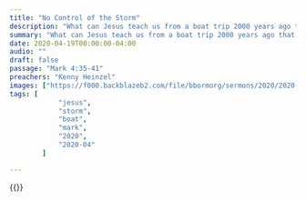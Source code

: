 ```yaml
---
title: "No Control of the Storm"
description: "What can Jesus teach us from a boat trip 2000 years ago that can help us today? Join us today as Pastor Kenny explores Mark 4 and see what God has for us to learn today!"
summary: "What can Jesus teach us from a boat trip 2000 years ago that can help us today? Join us today as Pastor Kenny explores Mark 4 and see what God has for us to learn today!"
date: 2020-04-19T00:00:00-04:00
audio: ""
draft: false
passage: "Mark 4:35-41"
preachers: "Kenny Heinzel"
images: ["https://f000.backblazeb2.com/file/bbormorg/sermons/2020/2020-04-19/thumb.jpg"]
tags: [
            "jesus",
            "storm",
            "boat",
            "mark",
            "2020",
            "2020-04"
        ]

---
```

{{<youtube PBfxF6qCTz0 >}}

